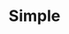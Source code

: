 ---
title: 'Simple'
img: 'simple.jpg'
size: '13 x 13 inches, Framed'
medium: 'Ink on 140-pound Watercolor Paper'
--- 